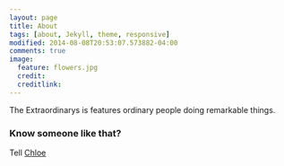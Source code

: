 ```yaml
---
layout: page
title: About
tags: [about, Jekyll, theme, responsive]
modified: 2014-08-08T20:53:07.573882-04:00
comments: true
image:
  feature: flowers.jpg
  credit:
  creditlink:
---
```


The Extraordinarys is features ordinary people doing remarkable things.

### Know someone like that?

Tell [Chloe](https://twitter.com/ThisIsChloeD)